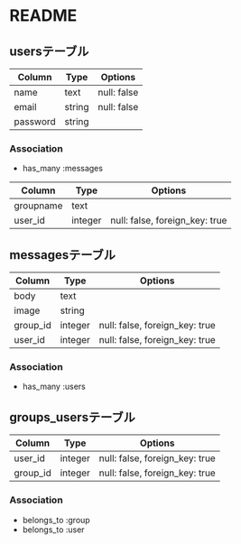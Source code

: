 # README

## usersテーブル

|Column|Type|Options|
|------|----|-------|
|name|text|null: false|
|email|string|null: false|
|password|string|

### Association
- has_many :messages

Column|Type|Options|
|------|----|-------|
|groupname|text|
|user_id|integer|null: false, foreign_key: true|

## messagesテーブル
Column|Type|Options|
|------|----|-------|
|body|text|
|image|string|
|group_id|integer|null: false, foreign_key: true|
|user_id|integer|null: false, foreign_key: true|

### Association
- has_many :users

## groups_usersテーブル

|Column|Type|Options|
|------|----|-------|
|user_id|integer|null: false, foreign_key: true|
|group_id|integer|null: false, foreign_key: true|

### Association
- belongs_to :group
- belongs_to :user